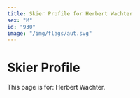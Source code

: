 ```yaml
---
title: Skier Profile for Herbert Wachter
sex: "M"
id: "930"
image: "/img/flags/aut.svg" 
---
```


# Skier Profile

This page is for: Herbert Wachter.
    